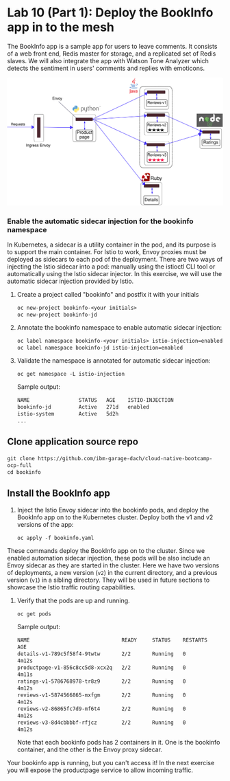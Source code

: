 # Lab 10 (Part 1): Deploy the BookInfo app in to the mesh

The BookInfo app is a sample app for users to leave comments. It consists of a web front end, Redis master for storage, and a replicated set of Redis slaves. We will also integrate the app with Watson Tone Analyzer which detects the sentiment in users' comments and replies with emoticons.

![](images/lab-10-images/withistio.svg)

### Enable the automatic sidecar injection for the bookinfo namespace

In Kubernetes, a sidecar is a utility container in the pod, and its purpose is to support the main container. For Istio to work, Envoy proxies must be deployed as sidecars to each pod of the deployment. There are two ways of injecting the Istio sidecar into a pod: manually using the istioctl CLI tool or automatically using the Istio sidecar injector. In this exercise, we will use the automatic sidecar injection provided by Istio.

1.  Create a project called "bookinfo" and postfix it with your initials

    ```shell
    oc new-project bookinfo-<your initials>
    oc new-project bookinfo-jd
    ```

2.  Annotate the bookinfo namespace to enable automatic sidecar injection:

    ```shell
    oc label namespace bookinfo-<your initials> istio-injection=enabled
    oc label namespace bookinfo-jd istio-injection=enabled
    ```

3.  Validate the namespace is annotated for automatic sidecar injection:

    ```shell
    oc get namespace -L istio-injection
    ```

    Sample output:

    ```shell
    NAME                STATUS   AGE    ISTIO-INJECTION
    bookinfo-jd         Active   271d   enabled
    istio-system        Active   5d2h
    ...
    ```

## Clone application source repo

```shell
git clone https://github.com/ibm-garage-dach/cloud-native-bootcamp-ocp-full
cd bookinfo
```

## Install the BookInfo app

1. Inject the Istio Envoy sidecar into the bookinfo pods, and deploy the BookInfo app on to the Kubernetes cluster. Deploy both the v1 and v2 versions of the app:

   ```shell
   oc apply -f bookinfo.yaml
   ```

These commands deploy the BookInfo app on to the cluster. Since we enabled automation sidecar injection, these pods will be also include an Envoy sidecar as they are started in the cluster. Here we have two versions of deployments, a new version (`v2`) in the current directory, and a previous version (`v1`) in a sibling directory. They will be used in future sections to showcase the Istio traffic routing capabilities.

1. Verify that the pods are up and running.

   ```shell
   oc get pods
   ```

   Sample output:

   ```shell
   NAME                              READY     STATUS    RESTARTS   AGE
   details-v1-789c5f58f4-9twtw       2/2       Running   0          4m12s
   productpage-v1-856c8cc5d8-xcx2q   2/2       Running   0          4m11s
   ratings-v1-5786768978-tr8z9       2/2       Running   0          4m12s
   reviews-v1-5874566865-mxfgm       2/2       Running   0          4m12s
   reviews-v2-86865fc7d9-mf6t4       2/2       Running   0          4m12s
   reviews-v3-8d4cbbbbf-rfjcz        2/2       Running   0          4m12s
   ```

   Note that each bookinfo pods has 2 containers in it. One is the bookinfo container, and the other is the Envoy proxy sidecar.

Your bookinfo app is running, but you can't access it! In the next exercise you will expose the productpage service to allow incoming traffic.
